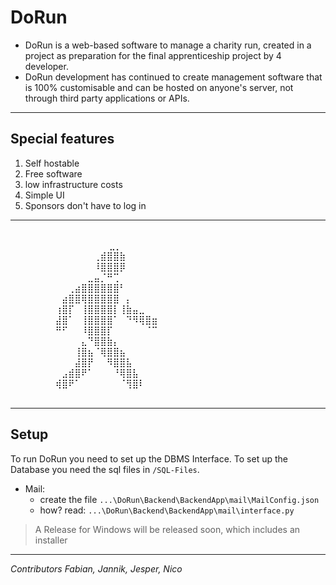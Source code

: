 # DoRun

- DoRun is a web-based software to manage a charity run, created in a project as preparation for the final apprenticeship project by 4 developer.
- DoRun development has continued to create management software that is 100% customisable and can be hosted on anyone's server, not through third party applications or APIs.

<hr>

## Special features
1. Self hostable
2. Free software
3. low infrastructure costs
4. Simple UI 
5. Sponsors don't have to log in



<hr>

<br> ⠀⠀⠀ ⠀⠀⠀⠀⠀⠀⠀⠀⠀⠀⠀⠀⣀⡀⠀⠀⠀⠀⠀⠀⠀⠀⠀⠀⠀⠀⠀
<br>⠀⠀⠀⠀⠀⠀⠀⠀⠀⠀⠀⠀⠀⢀⣾⣿⣿⣷⠀⠀⠀⠀⠀⠀⠀⠀⠀⠀⠀⠀
<br>⠀⠀⠀⠀⠀⠀⠀⠀⠀⠀⠀⠀⠀⠸⣿⣿⣿⡿⠀⠀⠀⠀⠀⠀⠀⠀⠀⠀⠀⠀
<br>⠀⠀⠀⠀⠀⠀⠀⠀⠀⠀⠀⠀⣀⣤⡈⠛⢉⠀⠀⠀⠀⠀⠀⠀⠀⠀⠀⠀⠀⠀
<br>⠀⠀⠀⠀⠀⠀⠀⠀⠀⢀⣴⣿⣿⣿⣿⣿⣿⠃⠀⠀⠀⠀⠀⠀⠀⠀⠀⠀⠀⠀
<br>⠀⠀⠀⠀⠀⠀⠀⠀⣴⣿⣿⢿⣿⣿⣿⣿⣿⠀⡄⠀⠀⠀⠀⠀⠀⠀⠀⠀⠀⠀
<br>⠀⠀⠀⠀⠀⠀⠀⢰⣿⡏⠀⢸⣿⣿⣿⣿⡇⢸⣷⣤⣀⠀⠀⠀⠀⠀⠀⠀⠀⠀
<br>⠀⠀⠀⠀⠀⠀⠀⣼⣿⠁⠀⢸⣿⣿⣿⣿⠁⠀⠙⠻⢿⣿⣶⠀⠀⠀⠀⠀⠀⠀
<br>⠀⠀⠀⠀⠀⠀⠀⠛⠋⠀⠀⠸⣿⣿⣿⡏⠀⠀⠀⠀⠀⠈⠉⠀⠀⠀⠀⠀⠀⠀
<br>⠀⠀⠀⠀⠀⠀⠀⠀⠀⠀⠀⣄⠙⣿⣿⣷⡄⠀⠀⠀⠀⠀⠀⠀⠀⠀⠀⠀⠀⠀
<br>⠀⠀⠀⠀⠀⠀⠀⠀⠀⠀⢸⣿⣦⠈⢿⣿⣿⣦⠀⠀⠀⠀⠀⠀⠀⠀⠀⠀⠀⠀
<br>⠀⠀⠀⠀⠀⠀⠀⠀⠀⠀⣼⣿⡟⠀⠀⠻⣿⣿⣧⠀⠀⠀⠀⠀⠀⠀⠀⠀⠀⠀
<br>⠀⠀⠀⠀⠀⠀⠀⠀⣠⣾⣿⠟⠁⠀⠀⠀⠘⢿⣿⣧⠀⠀⠀⠀⠀⠀⠀⠀⠀⠀
<br>⠀⠀⠀⠀⠀⠀⠀⢾⣿⠟⠁⠀⠀⠀⠀⠀⠀⠈⢻⣿⠇⠀⠀⠀⠀⠀⠀⠀⠀⠀
⠀⠀⠀⠀⠀⠀⠀⠀⠀⠀⠀⠀⠀⠀⠀⠀⠀⠀⠀⠀⠀⠀⠀⠀⠀⠀⠀

<hr>

## Setup

To run DoRun you need to set up the DBMS Interface. To set up the Database you need the sql files in `/SQL-Files`. 
- Mail: 
    - create the file `...\DoRun\Backend\BackendApp\mail\MailConfig.json`
    - how? read: `...\DoRun\Backend\BackendApp\mail\interface.py`

>  A Release for Windows will be released soon, which includes an installer


<hr>
 <i>Contributors Fabian, Jannik, Jesper, Nico</i>
